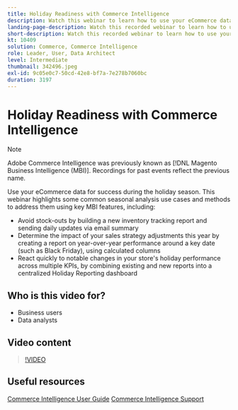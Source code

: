 ```yaml
---
title: Holiday Readiness with Commerce Intelligence
description: Watch this webinar to learn how to use your eCommerce data for success during the holiday season.
landing-page-description: Watch this recorded webinar to learn how to use your eCommerce data for success during the holiday season.
short-description: Watch this recorded webinar to learn how to use your eCommerce data for success during the holiday season.
kt: 10409
solution: Commerce, Commerce Intelligence
role: Leader, User, Data Architect
level: Intermediate
thumbnail: 342496.jpeg
exl-id: 9c05e0c7-50cd-42e8-bf7a-7e278b7060bc
duration: 3197
---
```

# Holiday Readiness with Commerce Intelligence

>[!NOTE]
>
>Adobe Commerce Intelligence was previously known as [!DNL Magento Business Intelligence (MBI)]. Recordings for past events reflect the previous name.

Use your eCommerce data for success during the holiday season. This webinar highlights some common seasonal analysis use cases and methods to address them using key MBI features, including:

- Avoid stock-outs by building a new inventory tracking report and sending daily updates via email summary
- Determine the impact of your sales strategy adjustments this year by creating a report on year-over-year performance around a key date (such as Black Friday), using calculated columns
- React quickly to notable changes in your store's holiday performance across multiple KPIs, by combining existing and new reports into a centralized Holiday Reporting dashboard

## Who is this video for?

- Business users
- Data analysts

## Video content

>[!VIDEO](https://video.tv.adobe.com/v/342496?quality=12&learn=on)

## Useful resources

[Commerce Intelligence User Guide](https://experienceleague.adobe.com/docs/commerce-business-intelligence/mbi/guide-overview.html)
[Commerce Intelligence Support](https://experienceleague.adobe.com/docs/commerce-knowledge-base/kb/troubleshooting/miscellaneous/mbi-service-policies.html)
